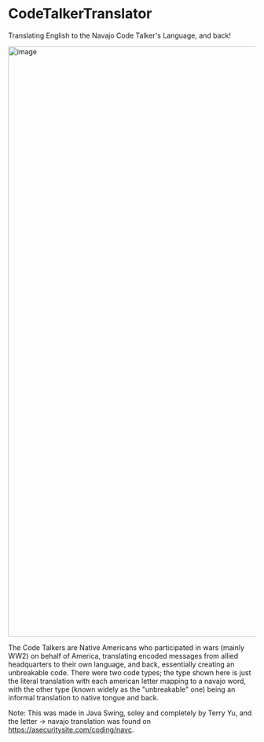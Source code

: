 # CodeTalkerTranslator
Translating English to the Navajo Code Talker's Language, and back! 

<img width="1201" alt="image" src="https://user-images.githubusercontent.com/67577623/113618713-e9ba3280-960c-11eb-868e-75d55e535168.png">

The Code Talkers are Native Americans who participated in wars (mainly WW2) on behalf of America, translating encoded messages from allied headquarters to their own language, and back, essentially creating an unbreakable code. There were two code types; the type shown here is just the literal translation with each american letter mapping to a navajo word, with the other type (known widely as the "unbreakable" one) being an informal translation to native tongue and back.

Note: This was made in Java Swing, soley and completely by Terry Yu, and the letter -> navajo translation was found on https://asecuritysite.com/coding/navc.
